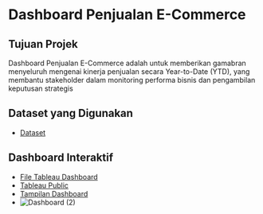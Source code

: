 # Dashboard Penjualan E-Commerce

## Tujuan Projek
Dashboard Penjualan E-Commerce adalah untuk memberikan gamabran menyeluruh mengenai kinerja penjualan secara Year-to-Date (YTD), yang membantu stakeholder dalam monitoring performa bisnis dan pengambilan keputusan strategis

## Dataset yang Digunakan
- <a href="https://github.com/ifanapridarahman/Dashboard_Penjualan_ECommerce/blob/main/Dataco%20(Abhijit%20database)_Dataco.csv">Dataset</a>

## Dashboard Interaktif
- <a href="https://github.com/ifanapridarahman/Dashboard_Penjualan_ECommerce/blob/main/Dashboard%20Penjualan%20E-Commerce.twbx">File Tableau Dashboard</a>
- <a href="https://public.tableau.com/app/profile/ifan.aprida.rahman/viz/DashboardPenjualanE-Commerce_17441273387280/Dashboard">Tableau Public</a>
- <a href="https://github.com/ifanapridarahman/Dashboard_Penjualan_ECommerce/blob/main/Dashboard.png">Tampilan Dashboard</a>
- ![Dashboard (2)](https://github.com/user-attachments/assets/85413be8-4962-4f4e-8fc6-f4b8cd78868c)
